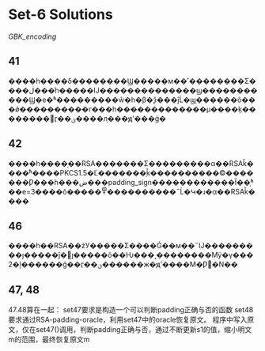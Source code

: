 # Set-6 Solutions

*GBK_encoding*

## 41

����һ����δ��������Ϣ�����м��˹��������Σ����ڶ���ͬһ�����Ĳ��������������ϣ�����������Ϣ�е�ʱ���������ŵ�һ�β�ѯ���ĵĹ�ϣֵ������ô���ǿ����������г���һ�������������µ����ķ��������󣬴ӷ��ؽ����лָ���ԭʼ���ġ�

## 42

����һ����ָ��RSA�������Σ���������α��RSAǩ����ͬʱ����PKCS1.5�Ľ�������֤ǩ����������©�������Ƿ���һ���ض���padding_sign������������Ϊ��֤ʱ��e=3����ô�����߾����������˵Ĺ�Կ�ɹ�α��RSAǩ����

## 46

����һ��RSA��żУ�����Σ����Ǵ��м��˵Ĳ���������ȷ�����ĵ�׼ȷֵ�����õ��Ƕ���˼��������Mÿ�γ���2�ļ������ģ��ӷ��ؽ������ж�ԭʼ����M�Ƿ񳬳�N��

## 47, 48
47.48算在一起：
set47要求是构造一个可以判断padding正确与否的函数
set48要求通过RSA-padding-oracle，利用set47中的oracle恢复原文。
程序中写入原文，仅在set47()调用，判断padding正确与否，通过不断更新s1的值，缩小明文m的范围，最终恢复原文m

